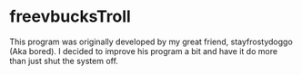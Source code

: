 # freevbucksTroll
This program was originally developed by my great friend, stayfrostydoggo (Aka bored). I decided to improve his program a bit and have it do more than just shut the system off.

